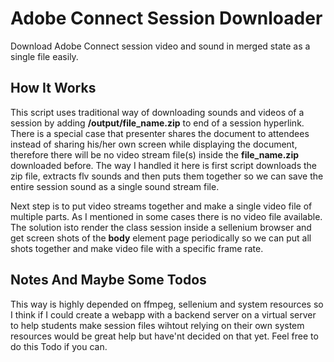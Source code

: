 # Adobe Connect Session Downloader

Download Adobe Connect session video and sound in merged state as a single file easily.

## How It Works

This script uses traditional way of downloading sounds and videos of a session by adding **/output/file_name.zip** to end of a session hyperlink. There is a special case that presenter shares the document to attendees instead of sharing his/her own screen while displaying the document, therefore there will be no video stream file(s) inside the **file_name.zip** downloaded before. The way I handled it here is first script downloads the zip file, extracts flv sounds and then puts them together so we can save the entire session sound as a single sound stream file.

Next step is to put video streams together and make a single video file of multiple parts. As I mentioned in some cases there is no video file available. The solution isto render the class session inside a sellenium browser and get screen shots of the **body** element page periodically so we can put all shots together and make video file with a specific frame rate.

## Notes And Maybe Some Todos

This way is highly depended on ffmpeg, sellenium and system resources so I think if I could create a webapp with a backend server on a virtual server to help students make session files wihtout relying on their own system resources would be great help but have'nt decided on that yet. Feel free to do this Todo if you can.
